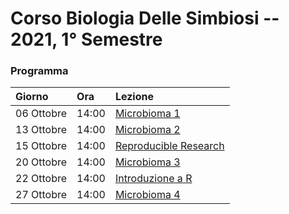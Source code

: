 # Corso Biologia Delle Simbiosi -- 2021, 1° Semestre

### Programma

| Giorno | Ora | Lezione|
|:---|:---|:---|
|06 Ottobre|14:00|[Microbioma 1](https://mchiapello.github.io/2021-1S-BiologiaInterazioni/Lesson1.html)|
|13 Ottobre|14:00|[Microbioma 2](https://mchiapello.github.io/2021-1S-BiologiaInterazioni/Lesson1-bis.html)|
|15 Ottobre|14:00|[Reproducible Research](https://mchiapello.github.io/2021-1S-BiologiaInterazioni/RR/01-RR.html)|
|20 Ottobre|14:00|[Microbioma 3](https://mchiapello.github.io/2021-1S-BiologiaInterazioni/Lesson2.html)|
|22 Ottobre|14:00|[Introduzione a R](https://datacarpentry.org/R-ecology-lesson/01-intro-to-r.html)|
|27 Ottobre|14:00|[Microbioma 4](https://mchiapello.github.io/2021-1S-BiologiaInterazioni/Lesson2-bis.html)|

